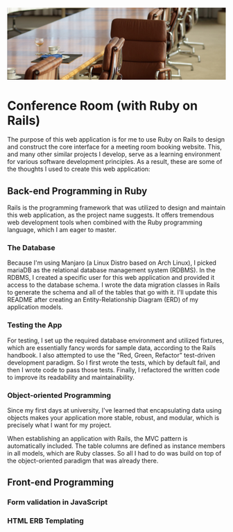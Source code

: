 ![conference room](conference_brown.jpg)
# Conference Room (with Ruby on Rails)

The purpose of this web application is for me to use Ruby on Rails to design and construct the core interface for a
meeting room booking website. This, and many other similar projects I develop, serve as a learning environment for
various software development principles. As a result, these are some of the thoughts I used to create this web
application:

## Back-end Programming in Ruby

Rails is the programming framework that was utilized to design and maintain this web application, as the project name
suggests. It offers tremendous web development tools when combined with the Ruby programming language, which I am eager
to master.

### The Database

Because I'm using Manjaro (a Linux Distro based on Arch Linux), I picked mariaDB as the relational database management
system (RDBMS). In the RDBMS, I created a specific user for this web application and provided it access to the database
schema. I wrote the data migration classes in Rails to generate the schema and all of the tables that go with it. I'll
update this README after creating an Entity-Relationship Diagram (ERD) of my application models.

### Testing the App

For testing, I set up the required database environment and utilized fixtures, which are essentially fancy words for
sample data, according to the Rails handbook. I also attempted to use the "Red, Green, Refactor" test-driven development
paradigm. So I first wrote the tests, which by default fail, and then I wrote code to pass those tests. Finally, I
refactored the written code to improve its readability and maintainability.

### Object-oriented Programming

Since my first days at university, I've learned that encapsulating data using objects makes your application more
stable, robust, and modular, which is precisely what I want for my project.

When establishing an application with Rails, the MVC pattern is automatically included. The table columns are defined as
instance members in all models, which are Ruby classes. So all I had to do was build on top of the object-oriented
paradigm that was already there.

## Front-end Programming

### Form validation in JavaScript

### HTML ERB Templating

